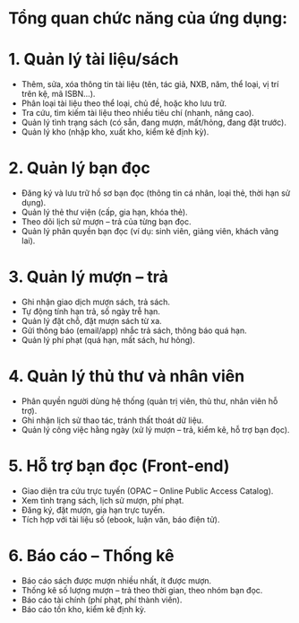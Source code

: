 # Tổng quan chức năng của ứng dụng:

# 1. Quản lý tài liệu/sách
- Thêm, sửa, xóa thông tin tài liệu (tên, tác giả, NXB, năm, thể loại, vị trí trên kệ, mã ISBN…).
- Phân loại tài liệu theo thể loại, chủ đề, hoặc kho lưu trữ.
- Tra cứu, tìm kiếm tài liệu theo nhiều tiêu chí (nhanh, nâng cao).
- Quản lý tình trạng sách (có sẵn, đang mượn, mất/hỏng, đang đặt trước).
- Quản lý kho (nhập kho, xuất kho, kiểm kê định kỳ).

# 2. Quản lý bạn đọc
- Đăng ký và lưu trữ hồ sơ bạn đọc (thông tin cá nhân, loại thẻ, thời hạn sử dụng).
- Quản lý thẻ thư viện (cấp, gia hạn, khóa thẻ).
- Theo dõi lịch sử mượn – trả của từng bạn đọc.
- Quản lý phân quyền bạn đọc (ví dụ: sinh viên, giảng viên, khách vãng lai).

# 3. Quản lý mượn – trả
- Ghi nhận giao dịch mượn sách, trả sách.
- Tự động tính hạn trả, số ngày trễ hạn.
- Quản lý đặt chỗ, đặt mượn sách từ xa.
- Gửi thông báo (email/app) nhắc trả sách, thông báo quá hạn.
- Quản lý phí phạt (quá hạn, mất sách, hư hỏng).

# 4. Quản lý thủ thư và nhân viên
- Phân quyền người dùng hệ thống (quản trị viên, thủ thư, nhân viên hỗ trợ).
- Ghi nhận lịch sử thao tác, tránh thất thoát dữ liệu.
- Quản lý công việc hằng ngày (xử lý mượn – trả, kiểm kê, hỗ trợ bạn đọc).

# 5. Hỗ trợ bạn đọc (Front-end)
- Giao diện tra cứu trực tuyến (OPAC – Online Public Access Catalog).
- Xem tình trạng sách, lịch sử mượn, phí phạt.
- Đăng ký, đặt mượn, gia hạn trực tuyến.
- Tích hợp với tài liệu số (ebook, luận văn, báo điện tử).

# 6. Báo cáo – Thống kê
- Báo cáo sách được mượn nhiều nhất, ít được mượn.
- Thống kê số lượng mượn – trả theo thời gian, theo nhóm bạn đọc.
- Báo cáo tài chính (phí phạt, phí thành viên).
- Báo cáo tồn kho, kiểm kê định kỳ.
